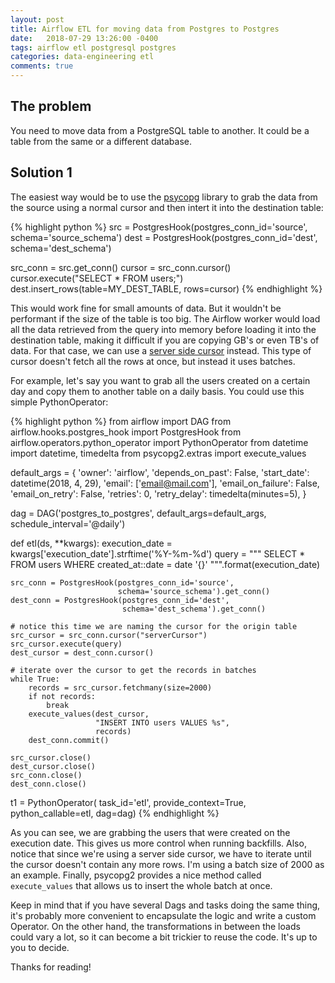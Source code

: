 ```yaml
---
layout: post
title: Airflow ETL for moving data from Postgres to Postgres
date:   2018-07-29 13:26:00 -0400
tags: airflow etl postgresql postgres
categories: data-engineering etl
comments: true
---
```


## The problem

You need to move data from a PostgreSQL table to another. It could be a table from the same or a different database.

## Solution 1

The easiest way would be to use the [psycopg](http://initd.org/psycopg/) library to grab the data from the source using a normal cursor and then
intert it into the destination table:

{% highlight python %}
src = PostgresHook(postgres_conn_id='source', schema='source_schema')
dest = PostgresHook(postgres_conn_id='dest', schema='dest_schema')

src_conn = src.get_conn()
cursor = src_conn.cursor()
cursor.execute("SELECT * FROM users;")
dest.insert_rows(table=MY_DEST_TABLE, rows=cursor)
{% endhighlight %}

This would work fine for small amounts of data. But it wouldn't be performant if the size of the table is too big. The Airflow worker
would load all the data retrieved from the query into memory before loading it into the destination table, making it difficult if you are
copying GB's or even TB's of data. For that case, we can use a [server side cursor](http://initd.org/psycopg/docs/usage.html#server-side-cursors) instead.
This type of cursor doesn't fetch all the rows at once, but instead it uses batches.

For example, let's say you want to grab all the users created on a certain day and copy them to another table on a daily basis.
You could use this simple PythonOperator:

{% highlight python %}
from airflow import DAG
from airflow.hooks.postgres_hook import PostgresHook
from airflow.operators.python_operator import PythonOperator
from datetime import datetime, timedelta
from psycopg2.extras import execute_values

default_args = {
    'owner': 'airflow',
    'depends_on_past': False,
    'start_date': datetime(2018, 4, 29),
    'email': ['email@mail.com'],
    'email_on_failure': False,
    'email_on_retry': False,
    'retries': 0,
    'retry_delay': timedelta(minutes=5),
}

dag = DAG('postgres_to_postgres', default_args=default_args,
	schedule_interval='@daily')

def etl(ds, **kwargs):
    execution_date = kwargs['execution_date'].strftime('%Y-%m-%d')
    query = """
SELECT *
FROM users
WHERE created_at::date = date '{}'
    """.format(execution_date)

    src_conn = PostgresHook(postgres_conn_id='source',
                            schema='source_schema').get_conn()
    dest_conn = PostgresHook(postgres_conn_id='dest',
                             schema='dest_schema').get_conn()

    # notice this time we are naming the cursor for the origin table
    src_cursor = src_conn.cursor("serverCursor")
    src_cursor.execute(query)
    dest_cursor = dest_conn.cursor()

    # iterate over the cursor to get the records in batches
    while True:
        records = src_cursor.fetchmany(size=2000)
        if not records:
            break
        execute_values(dest_cursor,
                       "INSERT INTO users VALUES %s",
                       records)
        dest_conn.commit()

    src_cursor.close()
    dest_cursor.close()
    src_conn.close()
    dest_conn.close()

t1 = PythonOperator(
    task_id='etl',
    provide_context=True,
    python_callable=etl,
    dag=dag)
{% endhighlight %}

As you can see, we are grabbing the users that were created on the execution date. This gives us more control when running backfills.
Also, notice that since we're using a server side cursor, we have to iterate until the cursor doesn't contain any more rows. I'm
using a batch size of 2000 as an example.
Finally, psycopg2 provides a nice method called `execute_values` that allows us to insert the whole batch at once.

Keep in mind that if you have several Dags and tasks doing the same thing, it's probably more convenient to encapsulate the logic and write a custom Operator. On the other hand,
the transformations in between the loads could vary a lot, so it can become a bit trickier to reuse the code. It's up to you to decide.

Thanks for reading!
